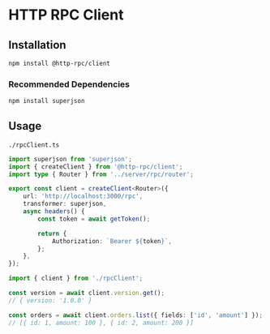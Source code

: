 # HTTP RPC Client

## Installation

```bash
npm install @http-rpc/client
```

### Recommended Dependencies

```bash
npm install superjson
```

## Usage

`./rpcClient.ts`

```typescript
import superjson from 'superjson';
import { createClient } from '@http-rpc/client';
import type { Router } from '../server/rpc/router';

export const client = createClient<Router>({
	url: 'http://localhost:3000/rpc',
	transformer: superjson,
	async headers() {
		const token = await getToken();

		return {
			Authorization: `Bearer ${token}`,
		};
	},
});
```

```typescript
import { client } from './rpcClient';

const version = await client.version.get();
// { version: '1.0.0' }

const orders = await client.orders.list({ fields: ['id', 'amount'] });
// [{ id: 1, amount: 100 }, { id: 2, amount: 200 }]
```
